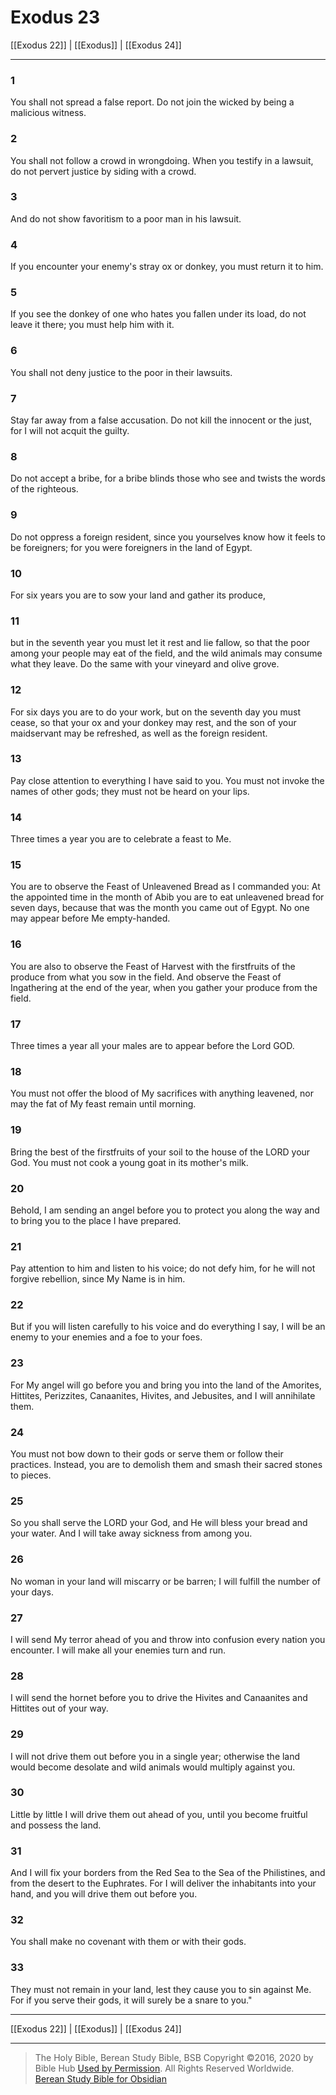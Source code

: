 # Exodus 23

[[Exodus 22]] | [[Exodus]] | [[Exodus 24]]

---

### 1
You shall not spread a false report. Do not join the wicked by being a malicious witness.

### 2
You shall not follow a crowd in wrongdoing. When you testify in a lawsuit, do not pervert justice by siding with a crowd.

### 3
And do not show favoritism to a poor man in his lawsuit.

### 4
If you encounter your enemy's stray ox or donkey, you must return it to him.

### 5
If you see the donkey of one who hates you fallen under its load, do not leave it there; you must help him with it.

### 6
You shall not deny justice to the poor in their lawsuits.

### 7
Stay far away from a false accusation. Do not kill the innocent or the just, for I will not acquit the guilty.

### 8
Do not accept a bribe, for a bribe blinds those who see and twists the words of the righteous.

### 9
Do not oppress a foreign resident, since you yourselves know how it feels to be foreigners; for you were foreigners in the land of Egypt.

### 10
For six years you are to sow your land and gather its produce,

### 11
but in the seventh year you must let it rest and lie fallow, so that the poor among your people may eat of the field, and the wild animals may consume what they leave. Do the same with your vineyard and olive grove.

### 12
For six days you are to do your work, but on the seventh day you must cease, so that your ox and your donkey may rest, and the son of your maidservant may be refreshed, as well as the foreign resident.

### 13
Pay close attention to everything I have said to you. You must not invoke the names of other gods; they must not be heard on your lips.

### 14
Three times a year you are to celebrate a feast to Me.

### 15
You are to observe the Feast of Unleavened Bread as I commanded you: At the appointed time in the month of Abib you are to eat unleavened bread for seven days, because that was the month you came out of Egypt. No one may appear before Me empty-handed.

### 16
You are also to observe the Feast of Harvest with the firstfruits of the produce from what you sow in the field. And observe the Feast of Ingathering at the end of the year, when you gather your produce from the field.

### 17
Three times a year all your males are to appear before the Lord GOD.

### 18
You must not offer the blood of My sacrifices with anything leavened, nor may the fat of My feast remain until morning.

### 19
Bring the best of the firstfruits of your soil to the house of the LORD your God. You must not cook a young goat in its mother's milk.

### 20
Behold, I am sending an angel before you to protect you along the way and to bring you to the place I have prepared.

### 21
Pay attention to him and listen to his voice; do not defy him, for he will not forgive rebellion, since My Name is in him.

### 22
But if you will listen carefully to his voice and do everything I say, I will be an enemy to your enemies and a foe to your foes.

### 23
For My angel will go before you and bring you into the land of the Amorites, Hittites, Perizzites, Canaanites, Hivites, and Jebusites, and I will annihilate them.

### 24
You must not bow down to their gods or serve them or follow their practices. Instead, you are to demolish them and smash their sacred stones to pieces.

### 25
So you shall serve the LORD your God, and He will bless your bread and your water. And I will take away sickness from among you.

### 26
No woman in your land will miscarry or be barren; I will fulfill the number of your days.

### 27
I will send My terror ahead of you and throw into confusion every nation you encounter. I will make all your enemies turn and run.

### 28
I will send the hornet before you to drive the Hivites and Canaanites and Hittites out of your way.

### 29
I will not drive them out before you in a single year; otherwise the land would become desolate and wild animals would multiply against you.

### 30
Little by little I will drive them out ahead of you, until you become fruitful and possess the land.

### 31
And I will fix your borders from the Red Sea to the Sea of the Philistines, and from the desert to the Euphrates. For I will deliver the inhabitants into your hand, and you will drive them out before you.

### 32
You shall make no covenant with them or with their gods.

### 33
They must not remain in your land, lest they cause you to sin against Me. For if you serve their gods, it will surely be a snare to you."

---

[[Exodus 22]] | [[Exodus]] | [[Exodus 24]]

---

> The Holy Bible, Berean Study Bible, BSB
> Copyright &copy;2016, 2020 by Bible Hub
> [Used by Permission](https://berean.bible/terms.htm). All Rights Reserved Worldwide.
> [Berean Study Bible for Obsidian](https://github.com/gapmiss/berean-study-bible-for-obsidian)

